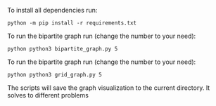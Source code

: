 To install all dependencies run:

    python -m pip install -r requirements.txt

To run the bipartite graph run (change the number to your need):

    python python3 bipartite_graph.py 5

To run the bipartite graph run (change the number to your need):

    python python3 grid_graph.py 5

The scripts will save the graph visualization to the current directory.
It solves to different problems
